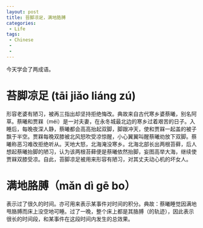 ```yaml
---
layout: post
title: 苔脚凉足，满地胳膊
categories:
 - Life
tags:
 - Chinese
 - 
 - 
---
```


今天学会了两成语。

苔脚凉足 (tāi jiǎo liáng zú)
=====================

形容老婆有陋习，被再三指出却坚持拒绝悔改。典故来自古代寒乡婆蔡曦，别名阿草。蔡曦和贾槑（méi）是一对夫妻，在永冬城最北边的寒乡过着艰苦的日子。入睡后，每晚夜深人静，蔡曦都会高高抬起双脚，脚跟冲天，使和贾槑一起盖的被子飘于半空。贾槑每晚双膝被北风怒吹受凉惊醒，小心翼翼叫醒蔡曦劝放下双脚。蔡曦称恶习难改拒绝听从。天地大怒，北海淹没寒乡。北海北部长出两根苔藓，后人想起蔡曦抬脚的陋习，认为该两根苔藓便是蔡曦依然抬脚，妄图高举大海，继续使贾槑双膝受凉。自此，苔脚凉足被用来形容有陋习，对其丈夫动心机的坏女人。


满地胳膊（mǎn dì gē bo）
=====================

表示过了很久的时间。亦可用来表示某事件对时间的积分。典故：蔡曦睡觉因满地甩胳膊而床上没空地可睡。过了一晚，整个床上都是其胳膊（的轨迹），因此表示很长的时间段，和某事件在这段时间内发生的总效果。
